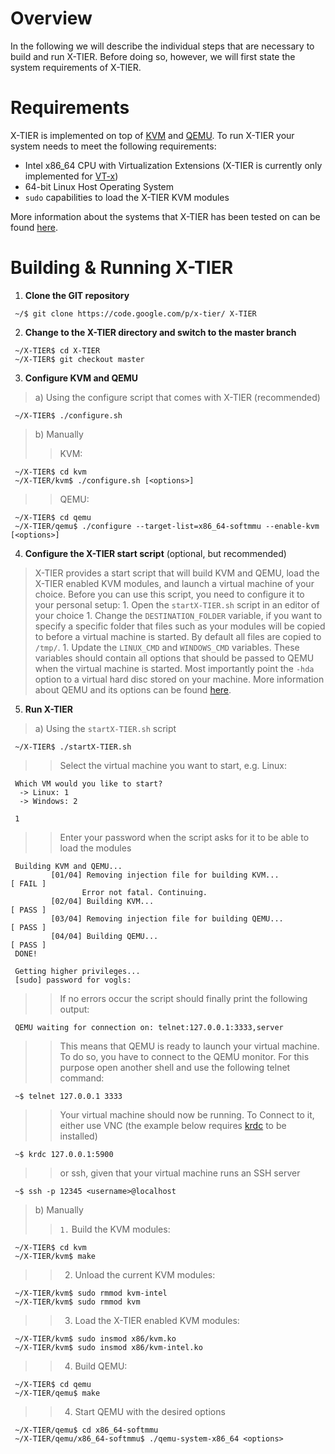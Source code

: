 # Overview #
In the following we will describe the individual steps that are necessary to build and run X-TIER. Before doing so, however, we will first state the system requirements of X-TIER.

# Requirements #
X-TIER is implemented on top of [KVM](http://www.linux-kvm.org/) and [QEMU](http://www.qemu.org/). To run X-TIER your system needs to meet the following requirements:
  * Intel x86\_64 CPU with Virtualization Extensions (X-TIER is currently only implemented for [VT-x](http://www.intel.com))
  * 64-bit Linux Host Operating System
  * `sudo` capabilities to load the X-TIER KVM modules

More information about the systems that X-TIER has been tested on can be found [here](TestEnvironment.md).

# Building & Running X-TIER #
1. **Clone the GIT repository**
```
 ~/$ git clone https://code.google.com/p/x-tier/ X-TIER
```

2. **Change to the X-TIER directory and switch to the master branch**
```
 ~/X-TIER$ cd X-TIER
 ~/X-TIER$ git checkout master
```

3. **Configure KVM and QEMU**
> a) Using the configure script that comes with X-TIER (recommended)
```
 ~/X-TIER$ ./configure.sh
```
> b) Manually
> > KVM:
```
 ~/X-TIER$ cd kvm
 ~/X-TIER/kvm$ ./configure.sh [<options>]
```
> > QEMU:
```
 ~/X-TIER$ cd qemu
 ~/X-TIER/qemu$ ./configure --target-list=x86_64-softmmu --enable-kvm [<options>]
```

4. **Configure the X-TIER start script** (optional, but recommended)

> X-TIER provides a start script that will build KVM and QEMU, load the X-TIER enabled KVM modules, and launch a virtual machine of your choice. Before you can use this script, you need to configure it to your personal setup:
    1. Open the `startX-TIER.sh` script in an editor of your choice
    1. Change the `DESTINATION_FOLDER` variable, if you want to specify a specific folder that files such as your modules will be copied to before a virtual machine is started. By default all files are copied to `/tmp/`.
    1. Update the `LINUX_CMD` and `WINDOWS_CMD` variables. These variables should contain all options that should be passed to QEMU when the virtual machine is started. Most importantly point the `-hda` option to a virtual hard disc stored on your machine. More information about QEMU and its options can be found [here](http://qemu.weilnetz.de/qemu-doc.html#sec_005finvocation).

5. **Run X-TIER**
> a) Using the `startX-TIER.sh` script
```
 ~/X-TIER$ ./startX-TIER.sh
```
> > Select the virtual machine you want to start, e.g. Linux:
```
 Which VM would you like to start?
  -> Linux: 1
  -> Windows: 2

 1
```
> > Enter your password when the script asks for it to be able to load the modules
```
 Building KVM and QEMU...
         [01/04] Removing injection file for building KVM...                 [ FAIL ]
                Error not fatal. Continuing.
         [02/04] Building KVM...                                             [ PASS ]
         [03/04] Removing injection file for building QEMU...                [ PASS ]
         [04/04] Building QEMU...                                            [ PASS ]
 DONE!

 Getting higher privileges...
 [sudo] password for vogls:
```
> > If no errors occur the script should finally print the following output:
```
 QEMU waiting for connection on: telnet:127.0.0.1:3333,server
```
> > This means that QEMU is ready to launch your virtual machine. To do so, you have to connect to the QEMU monitor. For this purpose open another shell and use the following telnet command:
```
 ~$ telnet 127.0.0.1 3333
```
> > Your virtual machine should now be running. To Connect to it, either use VNC (the example below requires [krdc](http://www.kde.org/applications/internet/krdc/) to be installed)
```
 ~$ krdc 127.0.0.1:5900
```
> > or ssh, given that your virtual machine runs an SSH server
```
 ~$ ssh -p 12345 <username>@localhost
```


> b) Manually
> > `1.` Build the KVM modules:
```
 ~/X-TIER$ cd kvm
 ~/X-TIER/kvm$ make
```
> > 2. Unload the current KVM modules:
```
 ~/X-TIER/kvm$ sudo rmmod kvm-intel
 ~/X-TIER/kvm$ sudo rmmod kvm
```
> > 3. Load the X-TIER enabled KVM modules:
```
 ~/X-TIER/kvm$ sudo insmod x86/kvm.ko
 ~/X-TIER/kvm$ sudo insmod x86/kvm-intel.ko
```
> > 4. Build QEMU:
```
 ~/X-TIER$ cd qemu
 ~/X-TIER/qemu$ make
```
> > 4. Start QEMU with the desired options
```
 ~/X-TIER/qemu$ cd x86_64-softmmu
 ~/X-TIER/qemu/x86_64-softmmu$ ./qemu-system-x86_64 <options>
```


